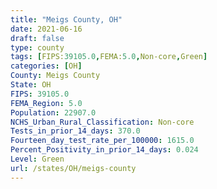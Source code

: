 ```yaml
---
title: "Meigs County, OH"
date: 2021-06-16
draft: false
type: county
tags: [FIPS:39105.0,FEMA:5.0,Non-core,Green]
categories: [OH]
County: Meigs County
State: OH
FIPS: 39105.0
FEMA_Region: 5.0
Population: 22907.0
NCHS_Urban_Rural_Classification: Non-core
Tests_in_prior_14_days: 370.0
Fourteen_day_test_rate_per_100000: 1615.0
Percent_Positivity_in_prior_14_days: 0.024
Level: Green
url: /states/OH/meigs-county
---
```



